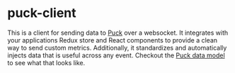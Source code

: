 # puck-client

This is a client for sending data to [Puck](https://github.com/DoSomething/puck) over a websocket. It integrates with your applications Redux store and React components to provide a clean way to send custom metrics. Additionally, it standardizes and automatically injects data that is useful across any event. Checkout the [Puck data model](https://github.com/DoSomething/puck#data-model) to see what that looks like.
